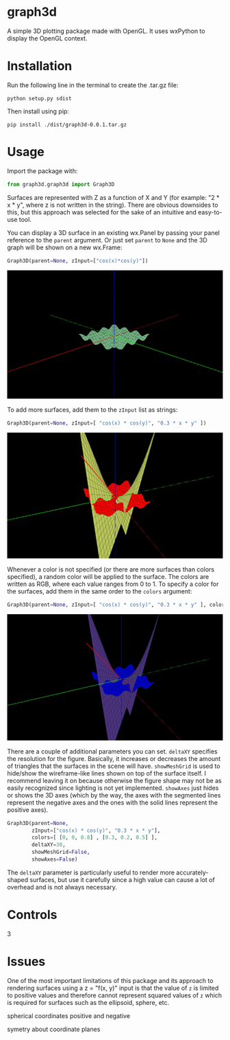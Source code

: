 # graph3d
A simple 3D plotting package made with OpenGL. It uses wxPython to display the OpenGL context.

# Installation
Run the following line in the terminal to create the .tar.gz file:

```
python setup.py sdist
```

Then install using pip:

```
pip install ./dist/graph3d-0.0.1.tar.gz
```

# Usage

Import the package with:

```python
from graph3d.graph3d import Graph3D
```

Surfaces are represented with Z as a function of X and Y (for example: "2 * x * y", where z is not written in the string). There are obvious downsides to this, but this approach was selected for the sake of an intuitive and easy-to-use tool.

You can display a 3D surface in an existing wx.Panel by passing your panel reference to the `parent` argument. Or just set `parent` to `None` and the 3D graph will be shown on a new wx.Frame:

```python
Graph3D(parent=None, zInput=["cos(x)*cos(y)"])
```

![test](imgs/cap1.JPG?raw=true "Cap1")

To add more surfaces, add them to the `zInput` list as strings:

```python
Graph3D(parent=None, zInput=[ "cos(x) * cos(y)", "0.3 * x * y" ])
```

![test](imgs/cap2.JPG?raw=true "Cap2")

Whenever a color is not specified (or there are more surfaces than colors specified), a random color will be applied to the surface. The colors are written as RGB, where each value ranges from 0 to 1. To specify a color for the surfaces, add them in the same order to the `colors` argument:

```python
Graph3D(parent=None, zInput=[ "cos(x) * cos(y)", "0.3 * x * y" ], colors=[ [0, 0, 0.8] , [0.3, 0.2, 0.5] ])
```

![test](imgs/cap3.JPG?raw=true "Cap3")

There are a couple of additional parameters you can set. `deltaXY` specifies the resolution for the figure. Basically, it increases or decreases the amount of triangles that the surfaces in the scene will have. `showMeshGrid` is used to hide/show the wireframe-like lines shown on top of the surface itself. I recommend leaving it on because otherwise the figure shape may not be as easily recognized since lighting is not yet implemented. `showAxes` just hides or shows the 3D axes (which by the way, the axes with the segmented lines represent the negative axes and the ones with the solid lines represent the positive axes).

```python
Graph3D(parent=None, 
        zInput=["cos(x) * cos(y)", "0.3 * x * y"], 
        colors=[ [0, 0, 0.8] , [0.3, 0.2, 0.5] ],
        deltaXY=30,
        showMeshGrid=False,
        showAxes=False)
```

The `deltaXY` parameter is particularly useful to render more accurately-shaped surfaces, but use it carefully since a high value can cause a lot of overhead and is not always necessary.

# Controls
3

# Issues

One of the most important limitations of this package and its approach to rendering surfaces using a z = "f(x, y)" input is that the value of `z` is limited to positive values and therefore cannot represent squared values of `z` which is required for surfaces such as the ellipsoid, sphere, etc.

spherical coordinates
positive and negative

symetry about coordinate planes



